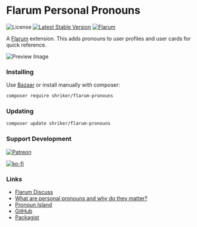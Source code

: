 # Flarum Personal Pronouns

![License](https://img.shields.io/badge/license-MIT-blue.svg) [![Latest Stable Version](https://img.shields.io/packagist/v/shriker/flarum-pronouns.svg)](https://packagist.org/packages/shriker/flarum-pronouns) [![Flarum](https://img.shields.io/badge/flarum-0.1.0--beta.16-%23E7672E)](https://flarum.org/)

A [Flarum](http://flarum.org) extension. This adds pronouns to user profiles and user cards for quick reference.

![Preview Image](https://i.imgur.com/kH7Ak1p.png)

### Installing

Use [Bazaar](https://discuss.flarum.org/d/5151-flagrow-bazaar-the-extension-marketplace) or install manually with composer:

```sh
composer require shriker/flarum-pronouns
```

### Updating

```sh
composer update shriker/flarum-pronouns
```

### Support Development

[![Patreon](https://img.shields.io/endpoint.svg?url=https%3A%2F%2Fshieldsio-patreon.herokuapp.com%2Fshriker&style=for-the-badge)](https://patreon.com/shriker/)

[![ko-fi](https://www.ko-fi.com/img/githubbutton_sm.svg)](https://ko-fi.com/M4M46Q32)

### Links

* [Flarum Discuss](https://discuss.flarum.org/d/21188-personal-pronouns)
* [What are personal pronouns and why do they matter?](https://www.mypronouns.org/what-and-why)
* [Pronoun Island](http://pronoun.is/)
* [GitHub](https://github.com/shriker/flarum-pronouns)
* [Packagist](https://packagist.org/packages/shriker/flarum-pronouns)
